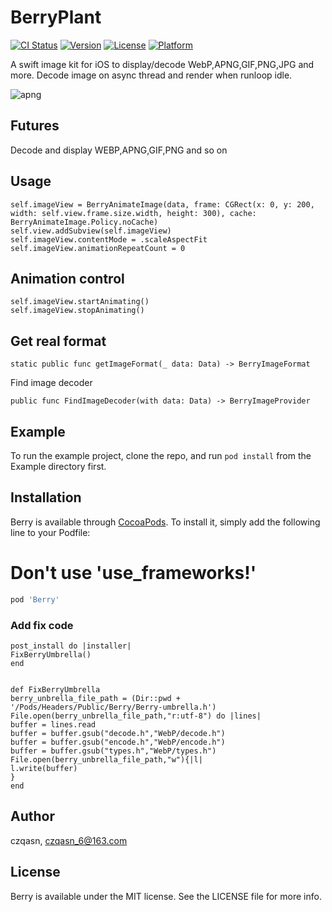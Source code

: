 # BerryPlant

[![CI Status](https://img.shields.io/travis/czqasngit/BerryPlant.svg?style=flat)](https://travis-ci.org/czqasngit/BerryPlant)
[![Version](https://img.shields.io/cocoapods/v/BerryPlant.svg?style=flat)](https://cocoapods.org/pods/BerryPlant)
[![License](https://img.shields.io/cocoapods/l/BerryPlant.svg?style=flat)](https://cocoapods.org/pods/BerryPlant)
[![Platform](https://img.shields.io/cocoapods/p/BerryPlant.svg?style=flat)](https://cocoapods.org/pods/BerryPlant)

A swift image kit for iOS to display/decode WebP,APNG,GIF,PNG,JPG and more.
Decode image on async thread and render when runloop idle.

![apng](http://pba6dsu9x.bkt.clouddn.com/apng.gif)


## Futures
Decode and display WEBP,APNG,GIF,PNG and so on

## Usage
```
self.imageView = BerryAnimateImage(data, frame: CGRect(x: 0, y: 200, width: self.view.frame.size.width, height: 300), cache: BerryAnimateImage.Policy.noCache)
self.view.addSubview(self.imageView)
self.imageView.contentMode = .scaleAspectFit
self.imageView.animationRepeatCount = 0
```
## Animation control
```
self.imageView.startAnimating()
self.imageView.stopAnimating()
```

## Get real format 
```
static public func getImageFormat(_ data: Data) -> BerryImageFormat 
```

Find image decoder
```
public func FindImageDecoder(with data: Data) -> BerryImageProvider
```

## Example

To run the example project, clone the repo, and run `pod install` from the Example directory first.


## Installation

Berry is available through [CocoaPods](https://cocoapods.org). To install
it, simply add the following line to your Podfile:
# **Don't use 'use_frameworks!'**

```ruby
pod 'Berry'
```

### Add fix code 

```
post_install do |installer|
FixBerryUmbrella()
end


def FixBerryUmbrella
berry_unbrella_file_path = (Dir::pwd + '/Pods/Headers/Public/Berry/Berry-umbrella.h')
File.open(berry_unbrella_file_path,"r:utf-8") do |lines|
buffer = lines.read
buffer = buffer.gsub("decode.h","WebP/decode.h")
buffer = buffer.gsub("encode.h","WebP/encode.h")
buffer = buffer.gsub("types.h","WebP/types.h")
File.open(berry_unbrella_file_path,"w"){|l|
l.write(buffer)
}
end
```

## Author

czqasn, czqasn_6@163.com

## License

Berry is available under the MIT license. See the LICENSE file for more info.


